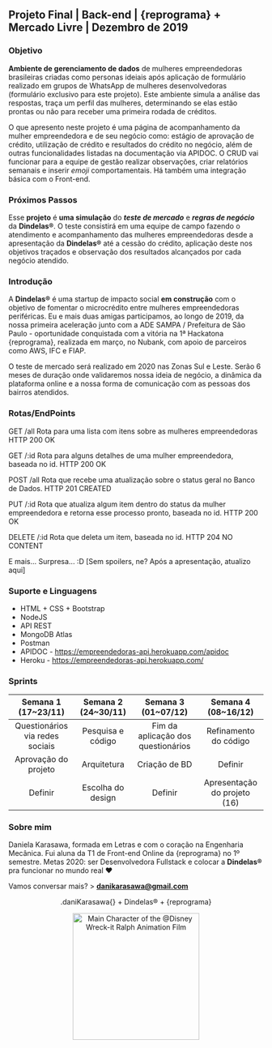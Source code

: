 <h2>Projeto Final | Back-end | {reprograma} + Mercado Livre | Dezembro de 2019</h2>

<h3>Objetivo</h3>

<b>Ambiente de gerenciamento de dados</b> de mulheres empreendedoras brasileiras criadas como personas ideiais após aplicação de formulário realizado em grupos de WhatsApp de mulheres desenvolvedoras (formulário exclusivo para este projeto). Este ambiente simula a análise das respostas, traça um perfil das mulheres, determinando se elas estão prontas ou não para receber uma primeira rodada de créditos. 

O que apresento neste projeto é uma página de acompanhamento da mulher empreendedora e de seu negócio como: estágio de aprovação de crédito, utilização de crédito e resultados do crédito no negócio, além de outras funcionalidades listadas na documentação via APIDOC. O CRUD vai funcionar para a equipe de gestão realizar observações, criar relatórios semanais e inserir <i>emoji</i> comportamentais. Há também uma integração básica com o Front-end. 

<h3>Próximos Passos</h3>

Esse <b>projeto</b> é <b>uma simulação</b> do <i><b>teste de mercado</i></b> e <i><b>regras de negócio</i></b> da <b>Dindelas®</b>. O teste consistirá em uma equipe de campo fazendo o atendimento e acompanhamento das mulheres empreendedoras desde a apresentação da <b>Dindelas®</b> até a cessão do crédito, aplicação deste nos objetivos traçados e observação dos resultados alcançados por cada negócio atendido. 

<h3>Introdução</h3>

A <b>Dindelas®</b> é uma startup de impacto social <b>em construção</b> com o objetivo de fomentar o microcrédito entre mulheres empreendedoras periféricas. Eu e mais duas amigas participamos, ao longo de 2019, da nossa primeira aceleração junto com a ADE SAMPA / Prefeitura de São Paulo - oportunidade conquistada com a vitória na 1ª Hackatona {reprograma}, realizada em março, no Nubank, com apoio de parceiros como AWS, IFC e FIAP. 

O teste de mercado será realizado em 2020 nas Zonas Sul e Leste. Serão 6 meses de duração onde validaremos nossa ideia de negócio, a dinâmica da plataforma online e a nossa forma de comunicação com as pessoas dos bairros atendidos. 

<h3>Rotas/EndPoints</h3>

GET /all
Rota para uma lista com itens sobre as mulheres empreendedoras
HTTP 200 OK

GET /:id
Rota para alguns detalhes de uma mulher empreendedora, baseada no id.
HTTP 200 OK

POST /all
Rota que recebe uma atualização sobre o status geral no Banco de Dados.
HTTP 201 CREATED

PUT /:id
Rota que atualiza algum item dentro do status da mulher empreendedora e retorna esse processo pronto, baseada no id.
HTTP 200 OK

DELETE /:id
Rota que deleta um item, baseada no id.
HTTP 204 NO CONTENT

E mais... Surpresa... :D [Sem spoilers, ne? Após a apresentação, atualizo aqui]

<h3>Suporte e Linguagens</h3>

* HTML + CSS + Bootstrap
* NodeJS
* API REST
* MongoDB Atlas
* Postman 
* APIDOC - https://empreendedoras-api.herokuapp.com/apidoc
* Heroku - https://empreendedoras-api.herokuapp.com/ 

<h3>Sprints</h3>

| <center>Semana 1 (17~23/11)</center>             | <center>Semana 2 (24~30/11)</center> | <center>Semana 3 (01~07/12)</center>                | <center>Semana 4 (08~16/12)</center>     |
|---------------------------------|---------------------|------------------------------------|-------------------------|
| <center>Questionários via redes sociais</center> | <center>Pesquisa e código</center>   | <center>Fim da aplicação dos questionários</center> | <center>Refinamento do código</center>   |
| <center>Aprovação do projeto</center>            | <center>Arquitetura</center>         | <center>Criação de BD</center>                      | <center>Definir</center>                        |
| <center>Definir</center>                                | <center>Escolha do design</center>   | <center>Definir</center>                                    | <center>Apresentação do projeto (16)</center> |

<h3>Sobre mim</h3>

Daniela Karasawa, formada em Letras e com o coração na Engenharia Mecânica. Fui aluna da T1 de Front-end Online da {reprograma} no 1º semestre. Metas 2020: ser Desenvolvedora Fullstack e colocar a <b>Dindelas®</b> pra funcionar no mundo real ♥

Vamos conversar mais? > <b>danikarasawa@gmail.com</b>

<p align="center">.daniKarasawa{} + Dindelas® + {reprograma}</p>

<p align="center"><img src="https://media1.tenor.com/images/0feee3b548da0dcc30a7a35f2167f650/tenor.gif?itemid=13517870" width="250" title="Vanellope" alt="Main Character of the @Disney Wreck-it Ralph Animation Film"></p>